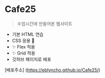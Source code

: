 # Cafe25


>수업시간에 만들어본 웹사이트

+ 기본 HTML 연습
+ CSS 응용 🎵
+ ✨ Flex 적용
+ ✨ Grid 적용
+ 깃허브 페이지로 배포

[배포주소] (https://eblyncho.github.io/Cafe25/)